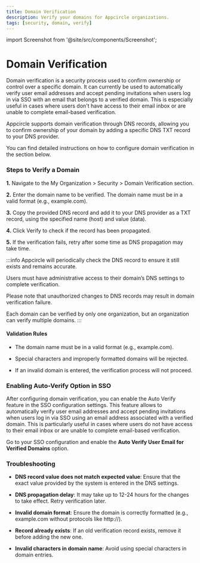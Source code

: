 ```yaml
---
title: Domain Verification
description: Verify your domains for Appcircle organizations.
tags: [security, domain, verify]
---
```


import Screenshot from '@site/src/components/Screenshot';

# Domain Verification

Domain verification is a security process used to confirm ownership or control over a specific domain. It can currently be used to automatically verify user email addresses and accept pending invitations when users log in via SSO with an email that belongs to a verified domain. This is especially useful in cases where users don't have access to their email inbox or are unable to complete email-based verification.

Appcircle supports domain verification through DNS records, allowing you to confirm ownership of your domain by adding a specific DNS TXT record to your DNS provider. 

You can find detailed instructions on how to configure domain verification in the section below.

### Steps to Verify a Domain

**1.** Navigate to the My Organization > Security > Domain Verification section.

<Screenshot url='https://cdn.appcircle.io/docs/assets/BE5770-verify8.png' />

**2.** Enter the domain name to be verified. The domain name must be in a valid format (e.g., example.com).

<Screenshot url='https://cdn.appcircle.io/docs/assets/BE5770-verify2.png' />

**3.** Copy the provided DNS record and add it to your DNS provider as a TXT record, using the specified name (host) and value (data).

<Screenshot url='https://cdn.appcircle.io/docs/assets/BE5770-verify3.png' />

**4.** Click Verify to check if the record has been propagated.

<Screenshot url='https://cdn.appcircle.io/docs/assets/BE5770-verify4.png' />

**5.** If the verification fails, retry after some time as DNS propagation may take time.

<Screenshot url='https://cdn.appcircle.io/docs/assets/BE5770-verify5.png' />

:::info
Appcircle will periodically check the DNS record to ensure it still exists and remains accurate.

Users must have administrative access to their domain’s DNS settings to complete verification.

Please note that unauthorized changes to DNS records may result in domain verification failure.

Each domain can be verified by only one organization, but an organization can verify multiple domains.
:::

#### Validation Rules

- The domain name must be in a valid format (e.g., example.com).

- Special characters and improperly formatted domains will be rejected.

- If an invalid domain is entered, the verification process will not proceed.

### Enabling Auto-Verify Option in SSO

After configuring domain verification, you can enable the Auto Verify feature in the SSO configuration settings. This feature allows to automatically verify user email addresses and accept pending invitations when users log in via SSO using an email address associated with a verified domain. This is particularly useful in cases where users do not have access to their email inbox or are unable to complete email-based verification.

Go to your SSO configuration and enable the **Auto Verify User Email for Verified Domains** option.

<Screenshot url='https://cdn.appcircle.io/docs/assets/BE5770-verify6.png' />

### Troubleshooting

- **DNS record value does not match expected value**: Ensure that the exact value provided by the system is entered in the DNS settings.

- **DNS propagation delay**: It may take up to 12-24 hours for the changes to take effect. Retry verification later.

- **Invalid domain format**: Ensure the domain is correctly formatted (e.g., example.com without protocols like http://).

- **Record already exists**: If an old verification record exists, remove it before adding the new one.

- **Invalid characters in domain name**: Avoid using special characters in domain entries.